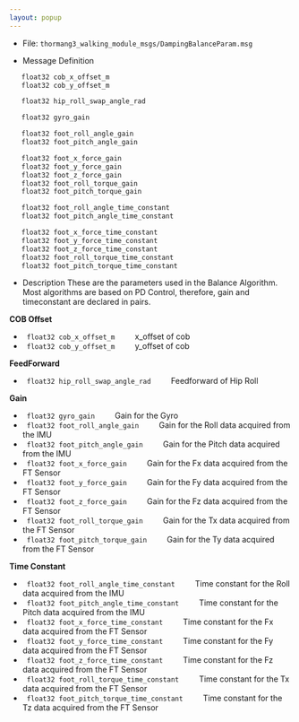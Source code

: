 ```yaml
---
layout: popup
---
```


- File: `thormang3_walking_module_msgs/DampingBalanceParam.msg`

- Message Definition

```c
   float32 cob_x_offset_m
   float32 cob_y_offset_m

   float32 hip_roll_swap_angle_rad

   float32 gyro_gain

   float32 foot_roll_angle_gain
   float32 foot_pitch_angle_gain

   float32 foot_x_force_gain
   float32 foot_y_force_gain
   float32 foot_z_force_gain
   float32 foot_roll_torque_gain
   float32 foot_pitch_torque_gain

   float32 foot_roll_angle_time_constant
   float32 foot_pitch_angle_time_constant

   float32 foot_x_force_time_constant
   float32 foot_y_force_time_constant
   float32 foot_z_force_time_constant
   float32 foot_roll_torque_time_constant
   float32 foot_pitch_torque_time_constant

 ```

- Description
These are the parameters used in the Balance Algorithm.
Most algorithms are based on PD Control, therefore, gain and timeconstant are declared in pairs.

**COB Offset**
* ` float32 cob_x_offset_m`
&emsp;&emsp; x_offset of cob
* ` float32 cob_y_offset_m`
&emsp;&emsp; y_offset of cob


**FeedForward**
* ` float32 hip_roll_swap_angle_rad`
&emsp;&emsp; Feedforward of Hip Roll



**Gain**
* ` float32 gyro_gain`
&emsp;&emsp; Gain for the Gyro
* ` float32 foot_roll_angle_gain`
&emsp;&emsp; Gain for the Roll data acquired from the IMU
* ` float32 foot_pitch_angle_gain`
&emsp;&emsp; Gain for the Pitch data acquired from the IMU
* ` float32 foot_x_force_gain`
&emsp;&emsp; Gain for the Fx data acquired from the FT Sensor
* ` float32 foot_y_force_gain`
&emsp;&emsp; Gain for the Fy data acquired from the FT Sensor
* ` float32 foot_z_force_gain`
&emsp;&emsp; Gain for the Fz data acquired from the FT Sensor
* ` float32 foot_roll_torque_gain`
&emsp;&emsp; Gain for the Tx data acquired from the FT Sensor
* ` float32 foot_pitch_torque_gain`
&emsp;&emsp; Gain for the Ty data acquired from the FT Sensor



**Time Constant**
* ` float32 foot_roll_angle_time_constant`
&emsp;&emsp; Time constant for the Roll data acquired from the IMU
* ` float32 foot_pitch_angle_time_constant`
&emsp;&emsp; Time constant for the Pitch data acquired from the IMU
* ` float32 foot_x_force_time_constant`
&emsp;&emsp; Time constant for the Fx data acquired from the FT Sensor
* ` float32 foot_y_force_time_constant`
&emsp;&emsp; Time constant for the Fy data acquired from the FT Sensor
* ` float32 foot_z_force_time_constant`
&emsp;&emsp; Time constant for the Fz data acquired from the FT Sensor
* ` float32 foot_roll_torque_time_constant`
&emsp;&emsp; Time constant for the Tx data acquired from the FT Sensor
* ` float32 foot_pitch_torque_time_constant`
&emsp;&emsp; Time constant for the Tz data acquired from the FT Sensor
